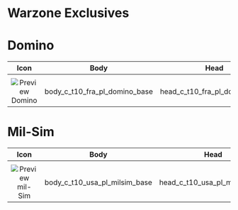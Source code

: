 # Warzone Exclusives

# Domino
| Icon | Body | Head | Arms
| :--: | :--: | :--: | :--:
| | | | | 
| ![Preview](https://upload.wikimedia.org/wikipedia/commons/a/a3/Image-not-found.png) <br>Domino | body_c_t10_fra_pl_domino_base | head_c_t10_fra_pl_domino_base | vm_c_t10_fra_pl_domino_base | 


# Mil-Sim
| Icon | Body | Head | Arms
| :--: | :--: | :--: | :--:
| | | | | 
| ![Preview](https://upload.wikimedia.org/wikipedia/commons/a/a3/Image-not-found.png) <br>mil-Sim | body_c_t10_usa_pl_milsim_base | head_c_t10_usa_pl_milsim_base | vm_c_t10_usa_pl_milsim_base | 

